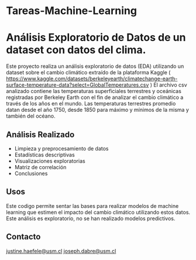 # Tareas-Machine-Learning

# Análisis Exploratorio de Datos de un dataset con datos del clima.

Este proyecto realiza un análisis exploratorio de datos (EDA) utilizando un dataset sobre el cambio climático extraído de la plataforma Kaggle ( https://www.kaggle.com/datasets/berkeleyearth/climatechange-earth-surface-temperature-data?select=GlobalTemperatures.csv )
El archivo csv analizado contiene las temperaturas superficiales terrestres y oceánicas registradas por Berkeley Earth con el fin de analizar el cambio climático a través de los años en el mundo. Las temperaturas terrestres promedio datan desde el año 1750, desde 1850 para máximo y mínimos de la misma y también del océano. 

## Análisis Realizado

- Limpieza y preprocesamiento de datos
- Estadísticas descriptivas
- Visualizaciones exploratorias
- Matriz de correlación
- Conclusiones

## Usos
Este codigo permite sentar las bases para realizar modelos de machine learning que estimen el impacto del cambio climático utilizando estos datos. Este análisis es exploratorio, no se han realizado modelos predictivos.

## Contacto   
justine.haefele@usm.cl
joseph.dabre@usm.cl
